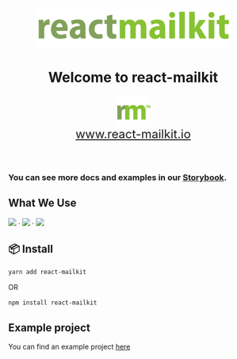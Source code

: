 <center><img
  src='./logo.png'
  height='84'
/>

# Welcome to react-mailkit

</center>

<div style="display: flex; flex-direction: column; align-items: center; justify-content: center; font-size: 24px; padding-bottom: 40px">
  <img src="./logo-icon.png" height='64' />
  <a href="www.react-mailkit.io">www.react-mailkit.io</a>
</div>

### You can see more docs and examples in our [Storybook](https://pavkout.github.io/react-mailkit).

## What We Use

<img
  src='https://cdn.worldvectorlogo.com/logos/mjml-by-mailjet.svg'
  height='64'
/> &middot; <img
  src='https://logos-download.com/wp-content/uploads/2016/09/React_logo_wordmark-700x235.png'
  height='64'
/> &middot; <img
  src='https://www.techgeeknext.com/img/typescript/typescript-logo.png'
  height='64'
/>

## 📦 Install

```bash
yarn add react-mailkit
```

OR

```bash
npm install react-mailkit
```

## Example project

You can find an example project
[here](https://github.com/pavkout/react-mailkit/packages/react-mailkit-example)

